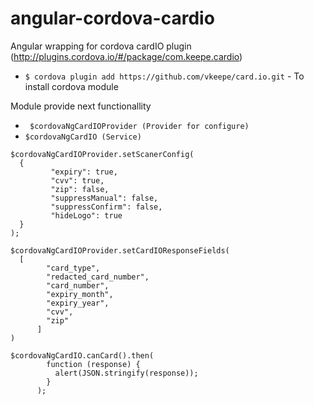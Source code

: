 # angular-cordova-cardio
Angular wrapping for cordova cardIO plugin (http://plugins.cordova.io/#/package/com.keepe.cardio)

 - ``` $ cordova plugin add https://github.com/vkeepe/card.io.git ``` - To install cordova module
 
Module provide next functionallity

- ``` $cordovaNgCardIOProvider (Provider for configure)```
- ```$cordovaNgCardIO (Service)```

``` 
$cordovaNgCardIOProvider.setScanerConfig(
  {
         "expiry": true,
         "cvv": true,
         "zip": false,
         "suppressManual": false,
         "suppressConfirm": false,
         "hideLogo": true
  }
);
```

```
$cordovaNgCardIOProvider.setCardIOResponseFields(
  [
        "card_type",
        "redacted_card_number",
        "card_number",
        "expiry_month",
        "expiry_year",
        "cvv",
        "zip"
      ]
)
```

```
$cordovaNgCardIO.canCard().then(
        function (response) {
          alert(JSON.stringify(response));
        }
      );
```


 
 

